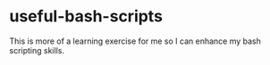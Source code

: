 # useful-bash-scripts
This is more of a learning exercise for me so I can enhance my bash scripting skills. 

